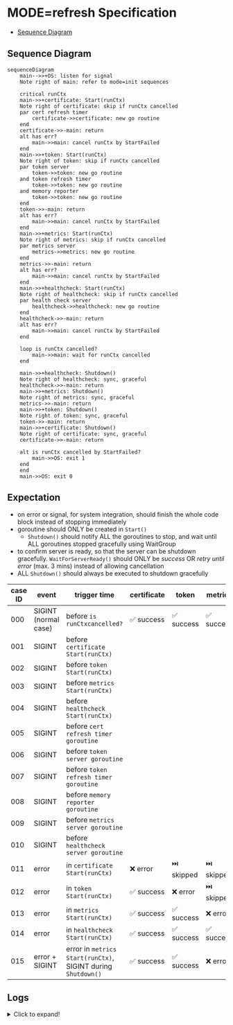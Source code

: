 # MODE=refresh Specification

- [Sequence Diagram](#sequence-diagram)

## Sequence Diagram

```mermaid
sequenceDiagram
    main-->>+OS: listen for signal
    Note right of main: refer to mode=init sequences

    critical runCtx
    main->>+certificate: Start(runCtx)
    Note right of certificate: skip if runCtx cancelled
    par cert refresh timer
        certificate->>certificate: new go routine
    end
    certificate->>-main: return
    alt has err?
        main->>main: cancel runCtx by StartFailed
    end
    main->>+token: Start(runCtx)
    Note right of token: skip if runCtx cancelled
    par token server
        token->>token: new go routine
    and token refresh timer
        token->>token: new go routine
    and memory reporter
        token->>token: new go routine
    end
    token->>-main: return
    alt has err?
        main->>main: cancel runCtx by StartFailed
    end
    main->>+metrics: Start(runCtx)
    Note right of metrics: skip if runCtx cancelled
    par metrics server
        metrics->>metrics: new go routine
    end
    metrics->>-main: return
    alt has err?
        main->>main: cancel runCtx by StartFailed
    end
    main->>+healthcheck: Start(runCtx)
    Note right of healthcheck: skip if runCtx cancelled
    par health check server
        healthcheck->>healthcheck: new go routine
    end
    healthcheck->>-main: return
    alt has err?
        main->>main: cancel runCtx by StartFailed
    end

    loop is runCtx cancelled?
        main->>main: wait for runCtx cancelled
    end

    main->>+healthcheck: Shutdown()
    Note right of healthcheck: sync, graceful
    healthcheck->>-main: return
    main->>+metrics: Shutdown()
    Note right of metrics: sync, graceful
    metrics->>-main: return
    main->>+token: Shutdown()
    Note right of token: sync, graceful
    token->>-main: return
    main->>+certificate: Shutdown()
    Note right of certificate: sync, graceful
    certificate->>-main: return

    alt is runCtx cancelled by StartFailed?
        main->>OS: exit 1
    end
    end
    main->>OS: exit 0
```

## Expectation

- on error or signal, for system integration, should finish the whole code block instead of stopping immediately
- goroutine should ONLY be created in `Start()`
  - `Shutdown()` should notify ALL the goroutines to stop, and wait until ALL goroutines stopped gracefully using WaitGroup
- to confirm server is ready, so that the server can be shutdown gracefully. `WaitForServerReady()` should ONLY be *success* OR *retry until error* (max. 3 mins) instead of allowing cancellation
- ALL `Shutdown()` should always be executed to shutdown gracefully



| case ID | event                | trigger time                                         | certificate | token     | metrics   | healthcheck | ALL `Shutdown()` | exit code |
| ------- | -------------------- | ---------------------------------------------------- | ----------- | --------- | --------- | ----------- | ---------------- | --------- |
| 000     | SIGINT (normal case) | before `is runCtxcancelled?`                         | ✅ success   | ✅ success | ✅ success | ✅ success   | ✅ success        | 0         |
| 001     | SIGINT               | before `certificate Start(runCtx)`                   |             |           |           |             |                  |           |
| 002     | SIGINT               | before `token Start(runCtx)`                         |             |           |           |             |                  |           |
| 003     | SIGINT               | before `metrics Start(runCtx)`                       |             |           |           |             |                  |           |
| 004     | SIGINT               | before `healthcheck Start(runCtx)`                   |             |           |           |             |                  |           |
| 005     | SIGINT               | before `cert refresh timer goroutine`                |             |           |           |             |                  |           |
| 006     | SIGINT               | before `token server goroutine`                      |             |           |           |             |                  |           |
| 007     | SIGINT               | before `token refresh timer goroutine`               |             |           |           |             |                  |           |
| 008     | SIGINT               | before `memory reporter goroutine`                   |             |           |           |             |                  |           |
| 009     | SIGINT               | before `metrics server goroutine`                    |             |           |           |             |                  |           |
| 010     | SIGINT               | before `healthcheck server goroutine`                |             |           |           |             |                  |           |
| 011     | error                | in `certificate Start(runCtx)`                               | ❌ error     | ⏭️ skipped | ⏭️ skipped | ⏭️ skipped   | ✅ success        | 1         |
| 012     | error                | in `token Start(runCtx)`                                     | ✅ success   | ❌ error   | ⏭️ skipped | ⏭️ skipped   | ✅ success        | 1         |
| 013     | error                | in `metrics Start(runCtx)`                                   | ✅ success   | ✅ success | ❌ error   | ⏭️ skipped   | ✅ success        | 1         |
| 014     | error                | in `healthcheck Start(runCtx)`                               | ✅ success   | ✅ success | ✅ success | ❌ error     | ✅ success        | 1         |
| 015     | error + SIGINT       | error in `metrics Start(runCtx)`, SIGINT during `Shutdown()` | ✅ success   | ✅ success | ❌ error   | ⏭️ skipped   | ✅ success        | 1         |


## Logs

<details>
<summary>Click to expand!</summary>

### 000

```text
INFO[2024-03-14T11:22:55+09:00] Starting token provider server[:8880]
INFO[2024-03-14T11:22:55+09:00] Will refresh key[./.local/private.pem], cert[./.local/cert.pem] and certificates for roles[[user.wfan.provider:role.dummy-role]] with provider[], backup[read+write] and secret[] after 24h0m0s
INFO[2024-03-14T11:22:55+09:00] Received request: method[GET], endpoint[/], remoteAddr[127.0.0.1:64953] requestID[f4ee534f-8a39-4fa5-9c12-94f1eeb6354b]
WARNING[2024-03-14T11:22:55+09:00] Client error: while handling request with: X-Athenz-Domain[] X-Athenz-Role[], error[http headers not set: X-Athenz-Domain[] X-Athenz-Role[].]
INFO[2024-03-14T11:22:55+09:00] Response sent: statusCode[400], latency[140.917µs], requestID[f4ee534f-8a39-4fa5-9c12-94f1eeb6354b]
INFO[2024-03-14T11:22:55+09:00] Starting metrics exporter server[:9999]
INFO[2024-03-14T11:22:55+09:00] Will refresh tokens after 30m0s
WARN[0000] failed to parse "./.local/ca.pem": readlink ./.local/ca.pem: no such file or directory
WARNING[2024-03-14T11:22:55+09:00] Unable to confirm the server ready: Get "http://:9999": dial tcp :9999: connect: connection refused. Retrying in 5.796699685s
INFO[0000] 3 valid certificate(s) found in ".local/cert.pem"
INFO[0000] 2 valid certificate(s) found in ".local/user.wfan.provider_dummy-role.cert.pem"
INFO[0000] parsed 5 certificates (1 read failures)
level=info ts=2024-03-14T02:22:55.144Z caller=tls_config.go:313 msg="Listening on" address=[::]:9999
level=info ts=2024-03-14T02:22:55.144Z caller=tls_config.go:316 msg="TLS is disabled." http2=false address=[::]:9999
INFO[2024-03-14T11:23:00+09:00] Starting health check server[:9998]

INFO[2024-03-14T11:23:08+09:00] Received signal: interrupt
INFO[2024-03-14T11:23:08+09:00] Initiating shutdown by caused: received signal: interrupt ...
INFO[2024-03-14T11:23:08+09:00] Initiating shutdown of health check daemon ...
INFO[2024-03-14T11:23:08+09:00] Stopped health check server
INFO[2024-03-14T11:23:08+09:00] Initiating shutdown of metrics exporter daemon ...
INFO[2024-03-14T11:23:08+09:00] Stopped metrics exporter server
INFO[2024-03-14T11:23:08+09:00] Initiating shutdown of token provider daemon ...
INFO[2024-03-14T11:23:08+09:00] Delaying token provider server shutdown for 0s to shutdown gracefully ...
INFO[2024-03-14T11:23:08+09:00] Stopped memory reporter daemon
INFO[2024-03-14T11:23:08+09:00] Stopped token provider daemon
INFO[2024-03-14T11:23:08+09:00] Stopped token provider server
INFO[2024-03-14T11:23:08+09:00] Initiating shutdown of certificate provider daemon ...
INFO[2024-03-14T11:23:08+09:00] Stopped certificate provider daemon
INFO[2024-03-14T11:23:08+09:00] Shutdown completed!
Process 5378 has exited with status 0
```


### 011

```text
ERROR[2024-03-14T12:05:56+09:00] Error starting certificate provider: test error
INFO[2024-03-14T12:05:56+09:00] Skipped token provider start
INFO[2024-03-14T12:05:56+09:00] Skipped metrics exporter start
INFO[2024-03-14T12:05:56+09:00] Skipped health check start
INFO[2024-03-14T12:05:56+09:00] Will refresh key[./.local/private.pem], cert[./.local/cert.pem] and certificates for roles[[user.wfan.provider:role.dummy-role]] with provider[], backup[read+write] and secret[] after 24h0m0s
INFO[2024-03-14T12:05:56+09:00] Initiating shutdown by caused: start failed: test error ...
INFO[2024-03-14T12:05:56+09:00] Initiating shutdown of health check daemon ...
INFO[2024-03-14T12:05:56+09:00] Initiating shutdown of metrics exporter daemon ...
INFO[2024-03-14T12:05:56+09:00] Initiating shutdown of token provider daemon ...
INFO[2024-03-14T12:05:56+09:00] Initiating shutdown of certificate provider daemon ...
INFO[2024-03-14T12:05:56+09:00] Stopped certificate provider daemon
FATAL[2024-03-14T12:05:56+09:00] Start failed by caused: start failed: test error
Process 58436 has exited with status 1
```

### 012

```text
INFO[2024-03-14T12:15:38+09:00] Starting token provider server[:8880]        
INFO[2024-03-14T12:15:38+09:00] Will refresh key[./.local/private.pem], cert[./.local/cert.pem] and certificates for roles[[user.wfan.provider:role.dummy-role]] with provider[], backup[read+write] and secret[] after 24h0m0s 
INFO[2024-03-14T12:15:38+09:00] Received request: method[GET], endpoint[/], remoteAddr[127.0.0.1:50652] requestID[7a72f472-c10b-487d-afdb-31a966d64e4a] 
WARNING[2024-03-14T12:15:38+09:00] Client error: while handling request with: X-Athenz-Domain[] X-Athenz-Role[], error[http headers not set: X-Athenz-Domain[] X-Athenz-Role[].] 
INFO[2024-03-14T12:15:38+09:00] Response sent: statusCode[400], latency[115µs], requestID[7a72f472-c10b-487d-afdb-31a966d64e4a] 
ERROR[2024-03-14T12:15:38+09:00] Error starting token provider: test error    
INFO[2024-03-14T12:15:38+09:00] Skipped metrics exporter start               
INFO[2024-03-14T12:15:38+09:00] Skipped health check start                   
INFO[2024-03-14T12:15:38+09:00] Will refresh tokens after 30m0s              
INFO[2024-03-14T12:15:38+09:00] Initiating shutdown by caused: start failed: test error ... 
INFO[2024-03-14T12:15:38+09:00] Initiating shutdown of health check daemon ... 
INFO[2024-03-14T12:15:38+09:00] Initiating shutdown of metrics exporter daemon ... 
INFO[2024-03-14T12:15:38+09:00] Initiating shutdown of token provider daemon ... 
INFO[2024-03-14T12:15:38+09:00] Delaying token provider server shutdown for 0s to shutdown gracefully ... 
INFO[2024-03-14T12:15:38+09:00] Stopped memory reporter daemon               
INFO[2024-03-14T12:15:38+09:00] Stopped token provider daemon                
INFO[2024-03-14T12:15:38+09:00] Stopped token provider server                
INFO[2024-03-14T12:15:38+09:00] Initiating shutdown of certificate provider daemon ... 
INFO[2024-03-14T12:15:38+09:00] Stopped certificate provider daemon          
FATAL[2024-03-14T12:15:38+09:00] Start failed by caused: start failed: test error 
Process 58436 has exited with status 1
```

### 013

```text
INFO[2024-03-14T12:23:53+09:00] Starting token provider server[:8880]        
INFO[2024-03-14T12:23:53+09:00] Will refresh key[./.local/private.pem], cert[./.local/cert.pem] and certificates for roles[[user.wfan.provider:role.dummy-role]] with provider[], backup[read+write] and secret[] after 24h0m0s 
INFO[2024-03-14T12:23:53+09:00] Received request: method[GET], endpoint[/], remoteAddr[127.0.0.1:50907] requestID[3db1c933-78bb-4625-992f-8dbc7486c7f4] 
WARNING[2024-03-14T12:23:53+09:00] Client error: while handling request with: X-Athenz-Domain[] X-Athenz-Role[], error[http headers not set: X-Athenz-Domain[] X-Athenz-Role[].] 
INFO[2024-03-14T12:23:53+09:00] Response sent: statusCode[400], latency[105.667µs], requestID[3db1c933-78bb-4625-992f-8dbc7486c7f4] 
INFO[2024-03-14T12:23:53+09:00] Starting metrics exporter server[:9999]      
INFO[2024-03-14T12:23:53+09:00] Will refresh tokens after 30m0s              
WARN[0000] failed to parse "./.local/ca.pem": readlink ./.local/ca.pem: no such file or directory 
WARNING[2024-03-14T12:23:53+09:00] Unable to confirm the server ready: Get "http://:9999": dial tcp :9999: connect: connection refused. Retrying in 5.81320865s 
INFO[0000] 3 valid certificate(s) found in ".local/cert.pem" 
INFO[0000] 2 valid certificate(s) found in ".local/user.wfan.provider_dummy-role.cert.pem" 
INFO[0000] parsed 5 certificates (1 read failures)      
level=info ts=2024-03-14T03:23:53.185Z caller=tls_config.go:313 msg="Listening on" address=[::]:9999
level=info ts=2024-03-14T03:23:53.185Z caller=tls_config.go:316 msg="TLS is disabled." http2=false address=[::]:9999
ERROR[2024-03-14T12:23:59+09:00] Error starting metrics exporter: test error  
INFO[2024-03-14T12:23:59+09:00] Skipped health check start                   
INFO[2024-03-14T12:23:59+09:00] Initiating shutdown by caused: start failed: test error ... 
INFO[2024-03-14T12:23:59+09:00] Initiating shutdown of health check daemon ... 
INFO[2024-03-14T12:23:59+09:00] Initiating shutdown of metrics exporter daemon ... 
INFO[2024-03-14T12:23:59+09:00] Stopped metrics exporter server              
INFO[2024-03-14T12:23:59+09:00] Initiating shutdown of token provider daemon ... 
INFO[2024-03-14T12:23:59+09:00] Delaying token provider server shutdown for 0s to shutdown gracefully ... 
INFO[2024-03-14T12:23:59+09:00] Stopped token provider server                
INFO[2024-03-14T12:23:59+09:00] Stopped token provider daemon                
INFO[2024-03-14T12:23:59+09:00] Stopped memory reporter daemon               
INFO[2024-03-14T12:23:59+09:00] Initiating shutdown of certificate provider daemon ... 
INFO[2024-03-14T12:23:59+09:00] Stopped certificate provider daemon          
FATAL[2024-03-14T12:23:59+09:00] Start failed by caused: start failed: test error 
Process 58436 has exited with status 1
```

### 014

```text
INFO[2024-03-14T12:29:21+09:00] Starting token provider server[:8880]        
INFO[2024-03-14T12:29:21+09:00] Will refresh key[./.local/private.pem], cert[./.local/cert.pem] and certificates for roles[[user.wfan.provider:role.dummy-role]] with provider[], backup[read+write] and secret[] after 24h0m0s 
INFO[2024-03-14T12:29:21+09:00] Received request: method[GET], endpoint[/], remoteAddr[127.0.0.1:51107] requestID[ee635ce5-9a31-4fa8-ab92-70d7b108cfe5] 
WARNING[2024-03-14T12:29:21+09:00] Client error: while handling request with: X-Athenz-Domain[] X-Athenz-Role[], error[http headers not set: X-Athenz-Domain[] X-Athenz-Role[].] 
INFO[2024-03-14T12:29:21+09:00] Response sent: statusCode[400], latency[70.458µs], requestID[ee635ce5-9a31-4fa8-ab92-70d7b108cfe5] 
INFO[2024-03-14T12:29:21+09:00] Starting metrics exporter server[:9999]      
INFO[2024-03-14T12:29:21+09:00] Will refresh tokens after 30m0s              
WARN[0000] failed to parse "./.local/ca.pem": readlink ./.local/ca.pem: no such file or directory 
WARNING[2024-03-14T12:29:21+09:00] Unable to confirm the server ready: Get "http://:9999": dial tcp :9999: connect: connection refused. Retrying in 7.435181037s 
INFO[0000] 3 valid certificate(s) found in ".local/cert.pem" 
INFO[0000] 2 valid certificate(s) found in ".local/user.wfan.provider_dummy-role.cert.pem" 
INFO[0000] parsed 5 certificates (1 read failures)      
level=info ts=2024-03-14T03:29:21.823Z caller=tls_config.go:313 msg="Listening on" address=[::]:9999
level=info ts=2024-03-14T03:29:21.823Z caller=tls_config.go:316 msg="TLS is disabled." http2=false address=[::]:9999
INFO[2024-03-14T12:29:29+09:00] Starting health check server[:9998]          
ERROR[2024-03-14T12:29:29+09:00] Error starting health check: test error      
INFO[2024-03-14T12:29:29+09:00] Initiating shutdown by caused: start failed: test error ... 
INFO[2024-03-14T12:29:29+09:00] Initiating shutdown of health check daemon ... 
INFO[2024-03-14T12:29:29+09:00] Stopped health check server                  
INFO[2024-03-14T12:29:29+09:00] Initiating shutdown of metrics exporter daemon ... 
INFO[2024-03-14T12:29:29+09:00] Stopped metrics exporter server              
INFO[2024-03-14T12:29:29+09:00] Initiating shutdown of token provider daemon ... 
INFO[2024-03-14T12:29:29+09:00] Delaying token provider server shutdown for 0s to shutdown gracefully ... 
INFO[2024-03-14T12:29:29+09:00] Stopped token provider daemon                
INFO[2024-03-14T12:29:29+09:00] Stopped token provider server                
INFO[2024-03-14T12:29:29+09:00] Stopped memory reporter daemon               
INFO[2024-03-14T12:29:29+09:00] Initiating shutdown of certificate provider daemon ... 
INFO[2024-03-14T12:29:29+09:00] Stopped certificate provider daemon          
FATAL[2024-03-14T12:29:29+09:00] Start failed by caused: start failed: test error
Process 58436 has exited with status 1
```

### 015

```text
INFO[2024-03-14T12:32:03+09:00] Starting token provider server[:8880]        
INFO[2024-03-14T12:32:03+09:00] Will refresh key[./.local/private.pem], cert[./.local/cert.pem] and certificates for roles[[user.wfan.provider:role.dummy-role]] with provider[], backup[read+write] and secret[] after 24h0m0s 
WARNING[2024-03-14T12:32:03+09:00] Unable to confirm the server ready: Get "http://:8880": dial tcp :8880: connect: connection refused. Retrying in 3.810165873s 
INFO[2024-03-14T12:32:07+09:00] Received request: method[GET], endpoint[/], remoteAddr[127.0.0.1:51207] requestID[d70254a7-d035-4180-9b31-9233204561ed] 
WARNING[2024-03-14T12:32:07+09:00] Client error: while handling request with: X-Athenz-Domain[] X-Athenz-Role[], error[http headers not set: X-Athenz-Domain[] X-Athenz-Role[].] 
INFO[2024-03-14T12:32:07+09:00] Response sent: statusCode[400], latency[444.167µs], requestID[d70254a7-d035-4180-9b31-9233204561ed] 
INFO[2024-03-14T12:32:07+09:00] Starting metrics exporter server[:9999]      
INFO[2024-03-14T12:32:07+09:00] Will refresh tokens after 30m0s              
WARNING[2024-03-14T12:32:07+09:00] Unable to confirm the server ready: Get "http://:9999": dial tcp :9999: connect: connection refused. Retrying in 3.652885774s 
WARN[0004] failed to parse "./.local/ca.pem": readlink ./.local/ca.pem: no such file or directory 
INFO[0004] 3 valid certificate(s) found in ".local/cert.pem" 
INFO[0004] 2 valid certificate(s) found in ".local/user.wfan.provider_dummy-role.cert.pem" 
INFO[0004] parsed 5 certificates (1 read failures)      
level=info ts=2024-03-14T03:32:07.135Z caller=tls_config.go:313 msg="Listening on" address=[::]:9999
level=info ts=2024-03-14T03:32:07.135Z caller=tls_config.go:316 msg="TLS is disabled." http2=false address=[::]:9999
ERROR[2024-03-14T12:32:10+09:00] Error starting metrics exporter: test error  
INFO[2024-03-14T12:32:10+09:00] Skipped health check start                   
INFO[2024-03-14T12:32:10+09:00] Initiating shutdown by caused: start failed: test error ... 
INFO[2024-03-14T12:32:10+09:00] Received signal: interrupt                   
INFO[2024-03-14T12:32:11+09:00] Initiating shutdown of health check daemon ... 
INFO[2024-03-14T12:32:11+09:00] Initiating shutdown of metrics exporter daemon ... 
INFO[2024-03-14T12:32:11+09:00] Stopped metrics exporter server              
INFO[2024-03-14T12:32:11+09:00] Initiating shutdown of token provider daemon ... 
INFO[2024-03-14T12:32:11+09:00] Delaying token provider server shutdown for 0s to shutdown gracefully ... 
INFO[2024-03-14T12:32:11+09:00] Stopped token provider daemon                
INFO[2024-03-14T12:32:11+09:00] Stopped memory reporter daemon               
INFO[2024-03-14T12:32:11+09:00] Stopped token provider server                
INFO[2024-03-14T12:32:11+09:00] Initiating shutdown of certificate provider daemon ... 
INFO[2024-03-14T12:32:11+09:00] Stopped certificate provider daemon          
FATAL[2024-03-14T12:32:11+09:00] Start failed by caused: start failed: test error 
```

</details>
